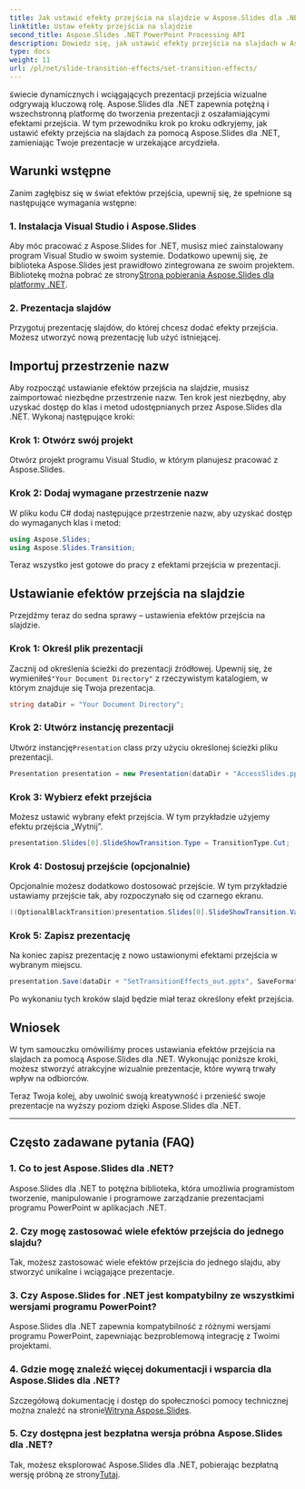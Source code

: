 ```yaml
---
title: Jak ustawić efekty przejścia na slajdzie w Aspose.Slides dla .NET
linktitle: Ustaw efekty przejścia na slajdzie
second_title: Aspose.Slides .NET PowerPoint Processing API
description: Dowiedz się, jak ustawić efekty przejścia na slajdach w Aspose.Slides dla .NET, tworząc oszałamiające wizualnie prezentacje. Postępuj zgodnie z naszym przewodnikiem krok po kroku, aby zapewnić bezproblemową obsługę.
type: docs
weight: 11
url: /pl/net/slide-transition-effects/set-transition-effects/
---
```


świecie dynamicznych i wciągających prezentacji przejścia wizualne odgrywają kluczową rolę. Aspose.Slides dla .NET zapewnia potężną i wszechstronną platformę do tworzenia prezentacji z oszałamiającymi efektami przejścia. W tym przewodniku krok po kroku odkryjemy, jak ustawić efekty przejścia na slajdach za pomocą Aspose.Slides dla .NET, zamieniając Twoje prezentacje w urzekające arcydzieła.

## Warunki wstępne

Zanim zagłębisz się w świat efektów przejścia, upewnij się, że spełnione są następujące wymagania wstępne:

### 1. Instalacja Visual Studio i Aspose.Slides

 Aby móc pracować z Aspose.Slides for .NET, musisz mieć zainstalowany program Visual Studio w swoim systemie. Dodatkowo upewnij się, że biblioteka Aspose.Slides jest prawidłowo zintegrowana ze swoim projektem. Bibliotekę można pobrać ze strony[Strona pobierania Aspose.Slides dla platformy .NET](https://releases.aspose.com/slides/net/).

### 2. Prezentacja slajdów

Przygotuj prezentację slajdów, do której chcesz dodać efekty przejścia. Możesz utworzyć nową prezentację lub użyć istniejącej.

## Importuj przestrzenie nazw

Aby rozpocząć ustawianie efektów przejścia na slajdzie, musisz zaimportować niezbędne przestrzenie nazw. Ten krok jest niezbędny, aby uzyskać dostęp do klas i metod udostępnianych przez Aspose.Slides dla .NET. Wykonaj następujące kroki:

### Krok 1: Otwórz swój projekt

Otwórz projekt programu Visual Studio, w którym planujesz pracować z Aspose.Slides.

### Krok 2: Dodaj wymagane przestrzenie nazw

W pliku kodu C# dodaj następujące przestrzenie nazw, aby uzyskać dostęp do wymaganych klas i metod:

```csharp
using Aspose.Slides;
using Aspose.Slides.Transition;
```

Teraz wszystko jest gotowe do pracy z efektami przejścia w prezentacji.

## Ustawianie efektów przejścia na slajdzie

Przejdźmy teraz do sedna sprawy – ustawienia efektów przejścia na slajdzie.

### Krok 1: Określ plik prezentacji

 Zacznij od określenia ścieżki do prezentacji źródłowej. Upewnij się, że wymieniłeś`"Your Document Directory"` z rzeczywistym katalogiem, w którym znajduje się Twoja prezentacja.

```csharp
string dataDir = "Your Document Directory";
```

### Krok 2: Utwórz instancję prezentacji

 Utwórz instancję`Presentation` class przy użyciu określonej ścieżki pliku prezentacji.

```csharp
Presentation presentation = new Presentation(dataDir + "AccessSlides.pptx");
```

### Krok 3: Wybierz efekt przejścia

Możesz ustawić wybrany efekt przejścia. W tym przykładzie użyjemy efektu przejścia „Wytnij”.

```csharp
presentation.Slides[0].SlideShowTransition.Type = TransitionType.Cut;
```

### Krok 4: Dostosuj przejście (opcjonalnie)

Opcjonalnie możesz dodatkowo dostosować przejście. W tym przykładzie ustawiamy przejście tak, aby rozpoczynało się od czarnego ekranu.

```csharp
((OptionalBlackTransition)presentation.Slides[0].SlideShowTransition.Value).FromBlack = true;
```

### Krok 5: Zapisz prezentację

Na koniec zapisz prezentację z nowo ustawionymi efektami przejścia w wybranym miejscu.

```csharp
presentation.Save(dataDir + "SetTransitionEffects_out.pptx", SaveFormat.Pptx);
```

Po wykonaniu tych kroków slajd będzie miał teraz określony efekt przejścia.

## Wniosek

W tym samouczku omówiliśmy proces ustawiania efektów przejścia na slajdach za pomocą Aspose.Slides dla .NET. Wykonując poniższe kroki, możesz stworzyć atrakcyjne wizualnie prezentacje, które wywrą trwały wpływ na odbiorców.

Teraz Twoja kolej, aby uwolnić swoją kreatywność i przenieść swoje prezentacje na wyższy poziom dzięki Aspose.Slides dla .NET.

---

## Często zadawane pytania (FAQ)

### 1. Co to jest Aspose.Slides dla .NET?

Aspose.Slides dla .NET to potężna biblioteka, która umożliwia programistom tworzenie, manipulowanie i programowe zarządzanie prezentacjami programu PowerPoint w aplikacjach .NET.

### 2. Czy mogę zastosować wiele efektów przejścia do jednego slajdu?

Tak, możesz zastosować wiele efektów przejścia do jednego slajdu, aby stworzyć unikalne i wciągające prezentacje.

### 3. Czy Aspose.Slides for .NET jest kompatybilny ze wszystkimi wersjami programu PowerPoint?

Aspose.Slides dla .NET zapewnia kompatybilność z różnymi wersjami programu PowerPoint, zapewniając bezproblemową integrację z Twoimi projektami.

### 4. Gdzie mogę znaleźć więcej dokumentacji i wsparcia dla Aspose.Slides dla .NET?

 Szczegółową dokumentację i dostęp do społeczności pomocy technicznej można znaleźć na stronie[Witryna Aspose.Slides](https://reference.aspose.com/slides/net/).

### 5. Czy dostępna jest bezpłatna wersja próbna Aspose.Slides dla .NET?

 Tak, możesz eksplorować Aspose.Slides dla .NET, pobierając bezpłatną wersję próbną ze strony[Tutaj](https://releases.aspose.com/).